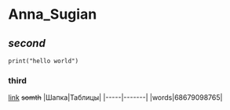 # Anna_Sugian
## *second* 
`print("hello world")`
### **third**
[link](https://upload.wikimedia.org/wikipedia/commons/thumb/7/79/AM.Suma.jpg/411px-AM.Suma.jpg)
~~somth~~
|Шапка|Таблицы|
|-----|-------|
|words|68679098765|  
